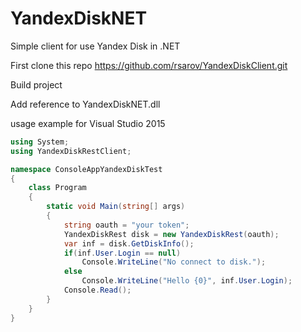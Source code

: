 # YandexDiskNET
Simple client for use Yandex Disk in .NET

First clone this repo https://github.com/rsarov/YandexDiskClient.git

Build project

Add reference to YandexDiskNET.dll

usage example for Visual Studio 2015
```c#
using System;
using YandexDiskRestClient;

namespace ConsoleAppYandexDiskTest
{
    class Program
    {
        static void Main(string[] args)
        {
            string oauth = "your token";
            YandexDiskRest disk = new YandexDiskRest(oauth);
            var inf = disk.GetDiskInfo();
            if(inf.User.Login == null)
                Console.WriteLine("No connect to disk.");
            else
                Console.WriteLine("Hello {0}", inf.User.Login);
            Console.Read();
        }
    }
}
```
